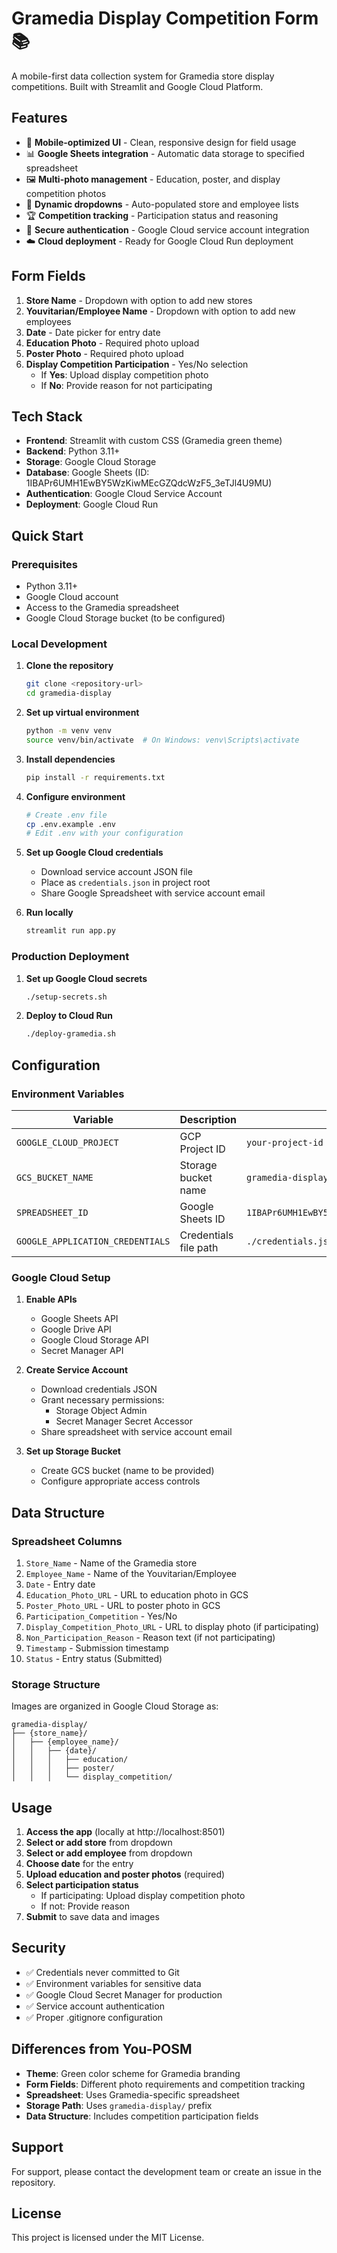 # Gramedia Display Competition Form 📚

A mobile-first data collection system for Gramedia store display competitions. Built with Streamlit and Google Cloud Platform.

## Features

- 📱 **Mobile-optimized UI** - Clean, responsive design for field usage
- 📊 **Google Sheets integration** - Automatic data storage to specified spreadsheet
- 🖼️ **Multi-photo management** - Education, poster, and display competition photos
- 👥 **Dynamic dropdowns** - Auto-populated store and employee lists
- 🏆 **Competition tracking** - Participation status and reasoning
- 🔐 **Secure authentication** - Google Cloud service account integration
- ☁️ **Cloud deployment** - Ready for Google Cloud Run deployment

## Form Fields

1. **Store Name** - Dropdown with option to add new stores
2. **Youvitarian/Employee Name** - Dropdown with option to add new employees
3. **Date** - Date picker for entry date
4. **Education Photo** - Required photo upload
5. **Poster Photo** - Required photo upload
6. **Display Competition Participation** - Yes/No selection
   - If **Yes**: Upload display competition photo
   - If **No**: Provide reason for not participating

## Tech Stack

- **Frontend**: Streamlit with custom CSS (Gramedia green theme)
- **Backend**: Python 3.11+
- **Storage**: Google Cloud Storage
- **Database**: Google Sheets (ID: 1IBAPr6UMH1EwBY5WzKiwMEcGZQdcWzF5_3eTJl4U9MU)
- **Authentication**: Google Cloud Service Account
- **Deployment**: Google Cloud Run

## Quick Start

### Prerequisites

- Python 3.11+
- Google Cloud account
- Access to the Gramedia spreadsheet
- Google Cloud Storage bucket (to be configured)

### Local Development

1. **Clone the repository**

   ```bash
   git clone <repository-url>
   cd gramedia-display
   ```

2. **Set up virtual environment**

   ```bash
   python -m venv venv
   source venv/bin/activate  # On Windows: venv\Scripts\activate
   ```

3. **Install dependencies**

   ```bash
   pip install -r requirements.txt
   ```

4. **Configure environment**

   ```bash
   # Create .env file
   cp .env.example .env
   # Edit .env with your configuration
   ```

5. **Set up Google Cloud credentials**

   - Download service account JSON file
   - Place as `credentials.json` in project root
   - Share Google Spreadsheet with service account email

6. **Run locally**
   ```bash
   streamlit run app.py
   ```

### Production Deployment

1. **Set up Google Cloud secrets**

   ```bash
   ./setup-secrets.sh
   ```

2. **Deploy to Cloud Run**
   ```bash
   ./deploy-gramedia.sh
   ```

## Configuration

### Environment Variables

| Variable                         | Description           | Example                                        |
| -------------------------------- | --------------------- | ---------------------------------------------- |
| `GOOGLE_CLOUD_PROJECT`           | GCP Project ID        | `your-project-id`                              |
| `GCS_BUCKET_NAME`                | Storage bucket name   | `gramedia-display`                             |
| `SPREADSHEET_ID`                 | Google Sheets ID      | `1IBAPr6UMH1EwBY5WzKiwMEcGZQdcWzF5_3eTJl4U9MU` |
| `GOOGLE_APPLICATION_CREDENTIALS` | Credentials file path | `./credentials.json`                           |

### Google Cloud Setup

1. **Enable APIs**

   - Google Sheets API
   - Google Drive API
   - Google Cloud Storage API
   - Secret Manager API

2. **Create Service Account**

   - Download credentials JSON
   - Grant necessary permissions:
     - Storage Object Admin
     - Secret Manager Secret Accessor
   - Share spreadsheet with service account email

3. **Set up Storage Bucket**
   - Create GCS bucket (name to be provided)
   - Configure appropriate access controls

## Data Structure

### Spreadsheet Columns

1. `Store_Name` - Name of the Gramedia store
2. `Employee_Name` - Name of the Youvitarian/Employee
3. `Date` - Entry date
4. `Education_Photo_URL` - URL to education photo in GCS
5. `Poster_Photo_URL` - URL to poster photo in GCS
6. `Participation_Competition` - Yes/No
7. `Display_Competition_Photo_URL` - URL to display photo (if participating)
8. `Non_Participation_Reason` - Reason text (if not participating)
9. `Timestamp` - Submission timestamp
10. `Status` - Entry status (Submitted)

### Storage Structure

Images are organized in Google Cloud Storage as:

```
gramedia-display/
├── {store_name}/
│   ├── {employee_name}/
│   │   ├── {date}/
│   │   │   ├── education/
│   │   │   ├── poster/
│   │   │   └── display_competition/
```

## Usage

1. **Access the app** (locally at http://localhost:8501)
2. **Select or add store** from dropdown
3. **Select or add employee** from dropdown
4. **Choose date** for the entry
5. **Upload education and poster photos** (required)
6. **Select participation status**
   - If participating: Upload display competition photo
   - If not: Provide reason
7. **Submit** to save data and images

## Security

- ✅ Credentials never committed to Git
- ✅ Environment variables for sensitive data
- ✅ Google Cloud Secret Manager for production
- ✅ Service account authentication
- ✅ Proper .gitignore configuration

## Differences from You-POSM

- **Theme**: Green color scheme for Gramedia branding
- **Form Fields**: Different photo requirements and competition tracking
- **Spreadsheet**: Uses Gramedia-specific spreadsheet
- **Storage Path**: Uses `gramedia-display/` prefix
- **Data Structure**: Includes competition participation fields

## Support

For support, please contact the development team or create an issue in the repository.

## License

This project is licensed under the MIT License.
